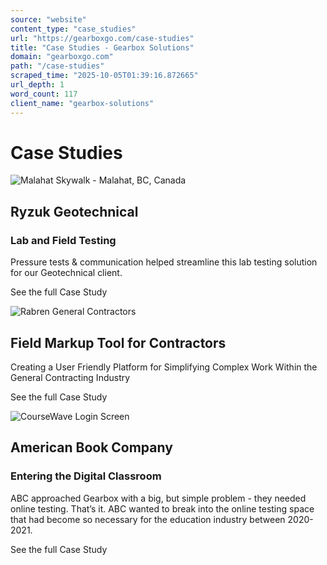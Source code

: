 ```yaml
---
source: "website"
content_type: "case_studies"
url: "https://gearboxgo.com/case-studies"
title: "Case Studies - Gearbox Solutions"
domain: "gearboxgo.com"
path: "/case-studies"
scraped_time: "2025-10-05T01:39:16.872665"
url_depth: 1
word_count: 117
client_name: "gearbox-solutions"
---
```


# Case Studies

![Malahat Skywalk - Malahat, BC, Canada](/_ipx/w_544&f_webp/https:/s3.us-east-1.amazonaws.com/assets.gearboxgo.com/malahatskywalk.jpg)

## Ryzuk Geotechnical

### Lab and Field Testing

Pressure tests & communication helped streamline this lab testing solution for our Geotechnical client.

See the full Case Study

![Rabren General Contractors](/_ipx/w_544&f_webp/https:/s3.us-east-1.amazonaws.com/assets.gearboxgo.com/case_studies/markup-tool-1671823910.png)

## Field Markup Tool for Contractors

Creating a User Friendly Platform for Simplifying Complex Work Within the General Contracting Industry

See the full Case Study

![CourseWave Login Screen](/_ipx/w_544&f_webp/https:/s3.us-east-1.amazonaws.com/assets.gearboxgo.com/case_studies/coursewave-login.webp)

## American Book Company

### Entering the Digital Classroom

ABC approached Gearbox with a big, but simple problem - they needed online testing. That’s it. ABC wanted to break into the online testing space that had become so necessary for the education industry between 2020-2021.

See the full Case Study